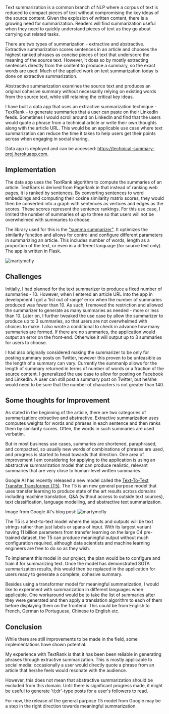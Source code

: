 Text summarization is a common branch of NLP where a corpus of text is reduced to compact pieces of text without compromising the key ideas of the source content. Given the explosion of written content, there is a growing need for summarization. Readers will find summarization useful when they need to quickly understand pieces of text as they go about carrying out related tasks.

There are two types of summarization - extractive and abstractive. Extractive summarization scores sentences in an article and chooses the highest ranked phrases as concise pieces of text that underscore the meaning of the source text. However, it does so by mostly extracting sentences directly from the content to produce a summary, so the exact words are used. Much of the applied work on text summarization today is done on extractive summarization.

Abstractive summarization examines the source text and produces an original cohesive summary without necessarily relying on existing words from the source text, while still retaining the critical key ideas.

I have built a data app that uses an extractive summarization technique - TextRank - to generate summaries that a user can paste on their LinkedIn feeds. Sometimes I would scroll around on LinkedIn and find that the users would quote a phrase from a technical article or write their own thoughts along with the article URL.  This would be an applicable use case where text summarization can reduce the time it takes to help users get their points across when engaging in social sharing.

Data app is deployed and can be accessed: https://technical-summary-proj.herokuapp.com.

## Implementation

The data app uses the TextRank algorithm to compute the summaries of an article. TextRank is derived from PageRank in that instead of ranking web pages, it is ranked by sentences. By converting sentences to word embeddings and computing their cosine similarity matrix scores, they would then be converted into a graph with sentences as vertices and edges as the scores. These scores represent the sentence rankings. For this use case, I limited the number of summaries of up to three so that users will not be overwhelmed with summaries to choose.

The library used for this is the ["summa summarizer"](https://github.com/summanlp/textrank). It optimizes the similarity function and allows for control and configure different parameters in summarizing an article. This includes number of words, length as a proportion of the text, or even in a different language (for source text only). The app is written in Flask.

![martymcfly](https://user-images.githubusercontent.com/3411100/86506899-c8889500-bda1-11ea-85f0-21717e8531c8.png)

## Challenges

Initially, I had planned for the text summarizer to produce a fixed number of summaries - 10. However, when I entered an article URL into the app in development I got a 'list out of range' error when the number of summaries produced was fewer than 10. As such, I removed the restriction and allowed the summarizer to generate as many summaries as needed - more or less than 10. Later on, I further tweaked the use case by allow the summarizer to produce up to 3 summaries, so that users are not overwhelmed with choices to make. I also wrote a conditional to check in advance how many summaries are formed. If there are no summaries, the application would output an error on the front-end. Otherwise it will output up to 3 summaries for users to choose.

I had also originally considered making the summarizer to be only for posting summary posts on Twitter, however this proven to be unfeasible as the length of a summary can vary. Currently the summanlp allows for the length of summary returned in terms of number of words or a fraction of the source content. I generalized the use case to allow for posting on Facebook and LinkedIn. A user can still post a summary post on Twitter, but he/she would need to be sure that the number of characters is not greater than 140.

## Some thoughts for Improvement

As stated in the beginning of the article, there are two categories of summarization: extractive and abstractive. Extractive summarization uses computes weights for words and phrases in each sentence and then ranks them by similarity scores. Often, the words in such summaries are used verbatim.

But in most business use cases, summaries are shortened, paraphrased, and compacted, so usually new words of combinations of phrases are used, and progress is started to head towards that direction. One area of improvement I am considering for applying to the application is using an abstractive summarization model that can produce realistic, relevant summaries that are very close to human-level written summaries.

Google AI has recently released a new model called the [Text-To-Text Transfer Transformer (T5)](https://ai.googleblog.com/2020/02/exploring-transfer-learning-with-t5.html). The T5 is an new general purpose model that uses transfer learning to produce state of the art results across domains including machine translation, Q&A (without access to outside text sources), text classification, language modelling, and abstractive text summarization.

Image from Google AI's blog post:
![martymcfly](https://user-images.githubusercontent.com/3411100/88609650-a73e6000-d052-11ea-98fe-f6c7bf3e9cdc.png)

The T5 is a text-to-text model where the inputs and outputs will be text strings rather than just labels or spans of input. With its largest variant having 11 billion parameters from transfer learning on the large C4 pre-trained dataset, the T5 can produce meaningful output without much configuration required, although data scientists and machine learning engineers are free to do so as they wish.

To implement this model in our project, the plan would be to configure and train it for summarizing text. Once the model has demonstrated SOTA summarization results, this would then be replaced in the application for users ready to generate a complete, cohesive summary.

Besides using a transformer model for meaningful summarization, I would like to experiment with summarization in different languages when applicable. One workaround would be to take the list of summaries after they were generated and then apply a translation algorithm to each of them before displaying them on the frontend. This could be from English to French, German to Portuguese, Chinese to English etc.

## Conclusion

While there are still improvements to be made in the field, some implementations have shown potential.

My experience with TextRank is that it has been been reliable in generating phrases through extractive summarization. This is mostly applicable to social media: occasionally a user would directly quote a phrase from an article that he/she feels would resonate with the audience. 

However, this does not mean that abstractive summarization should be excluded from this domain. Until there is significant progress made, it might be useful to generate 'tl;dr'-type posts for a user's followers to read. 

For now, the release of the general purpose T5 model from Google may be a step in the right direction towards meaningful summarization.

